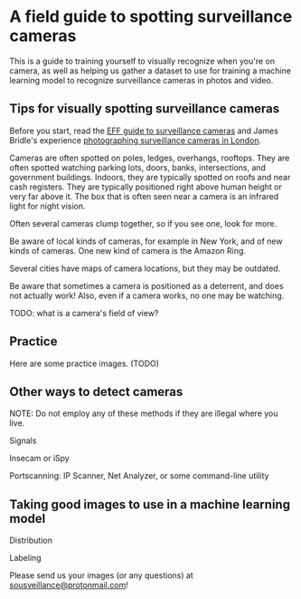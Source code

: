 # A field guide to spotting surveillance cameras

This is a guide to training yourself to visually recognize when you're on camera, as well as helping us gather a dataset to use for training a machine learning model to recognize surveillance cameras in photos and video.

## Tips for visually spotting surveillance cameras

Before you start, read the [EFF guide to surveillance cameras](https://www.eff.org/pages/surveillance-cameras) and James Bridle's experience [photographing surveillance cameras in London](https://www.nytimes.com/2018/08/13/lens/surveillance-camera-photography.html).

Cameras are often spotted on poles, ledges, overhangs, rooftops. They are often spotted watching parking lots, doors, banks, intersections, and government buildings. Indoors, they are typically spotted on roofs and near cash registers. They are typically positioned right above human height or very far above it. The box that is often seen near a camera is an infrared light for night vision. 

Often several cameras clump together, so if you see one, look for more.

Be aware of local kinds of cameras, for example in New York, and of new kinds of cameras. One new kind of camera is the Amazon Ring.

Several cities have maps of camera locations, but they may be outdated.

Be aware that sometimes a camera is positioned as a deterrent, and does not actually work! Also, even if a camera works, no one may be watching.

TODO: what is a camera's field of view?

## Practice

Here are some practice images. (TODO)

## Other ways to detect cameras

NOTE: Do not employ any of these methods if they are illegal where you live.

Signals

Insecam or iSpy

Portscanning: IP Scanner, Net Analyzer, or some command-line utility

## Taking good images to use in a machine learning model

Distribution

Labeling

Please send us your images (or any questions) at sousveillance@protonmail.com!
